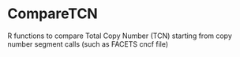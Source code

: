 # CompareTCN
R functions to compare Total Copy Number (TCN) starting from copy number segment calls (such as FACETS cncf file) 
